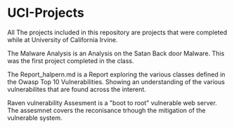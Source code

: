 # UCI-Projects
All The projects included in this repository are projects that were completed while at University of California Irvine.

The Malware Analysis is an Analysis on the Satan Back door Malware. This was the first project completed in the class.

The Report_halpern.md is a Report exploring the various classes defined in the Owasp Top 10 Vulnerabilities. Showing an understanding of the various vulnerabilites that are found across the interent.

Raven vulnerability Assesment is a "boot to root" vulnerable web server. The assesmnet covers the reconisance trhough the mitigation of the vulnerable system.
